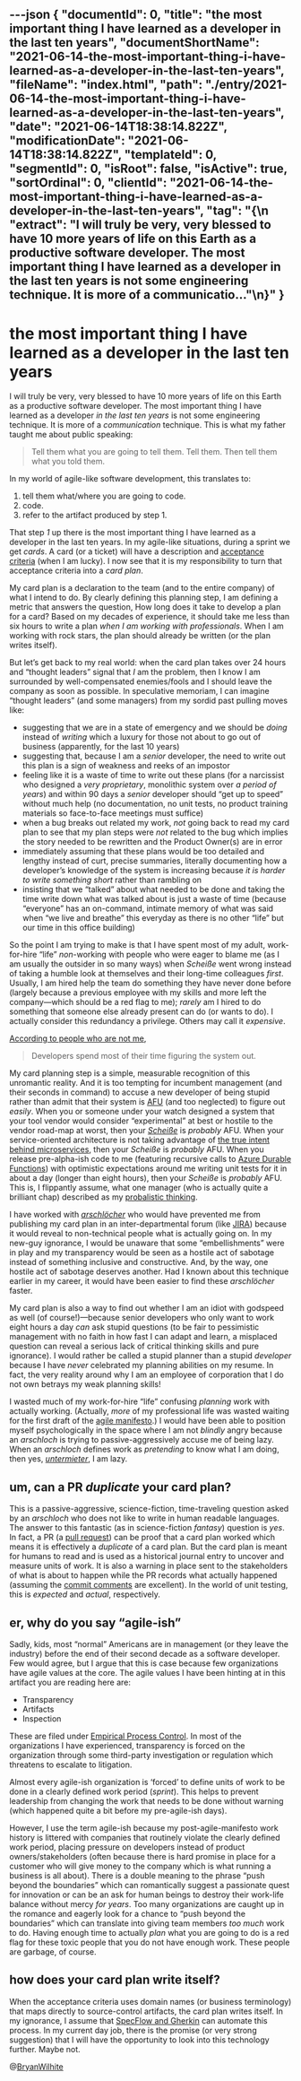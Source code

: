 ---json
{
  "documentId": 0,
  "title": "the most important thing I have learned as a developer in the last ten years",
  "documentShortName": "2021-06-14-the-most-important-thing-i-have-learned-as-a-developer-in-the-last-ten-years",
  "fileName": "index.html",
  "path": "./entry/2021-06-14-the-most-important-thing-i-have-learned-as-a-developer-in-the-last-ten-years",
  "date": "2021-06-14T18:38:14.822Z",
  "modificationDate": "2021-06-14T18:38:14.822Z",
  "templateId": 0,
  "segmentId": 0,
  "isRoot": false,
  "isActive": true,
  "sortOrdinal": 0,
  "clientId": "2021-06-14-the-most-important-thing-i-have-learned-as-a-developer-in-the-last-ten-years",
  "tag": "{\n  \"extract\": \"I will truly be very, very blessed to have 10 more years of life on this Earth as a productive software developer. The most important thing I have learned as a developer in the last ten years is not some engineering technique. It is more of a communicatio…\"\n}"
}
---

# the most important thing I have learned as a developer in the last ten years

I will truly be very, very blessed to have 10 more years of life on this Earth as a productive software developer. The most important thing I have learned as a developer _in the last ten years_ is not some engineering technique. It is more of a _communication_ technique. This is what my father taught me about public speaking:

>Tell them what you are going to tell them. Tell them. Then tell them what you told them.

In my world of agile-like software development, this translates to:

1. tell them what/where you are going to code.
2. code.
3. refer to the artifact produced by step 1.

That step _1_ up there is the most important thing I have learned as a developer in the last ten years. In my agile-like situations, during a sprint we get _cards_. A card (or a ticket) will have a description and [acceptance criteria](https://jelvix.com/blog/user-stories-acceptance-criteria) (when I am lucky). I now see that it is my responsibility to turn that acceptance criteria into a _card plan_.

My card plan is a declaration to the team (and to the entire company) of what I intend to do. By clearly defining this planning step, I am defining a metric that answers the question, How long does it take to develop a plan for a card? Based on my decades of experience, it should take me less than six hours to write a plan _when I am working with professionals_. When I am working with rock stars, the plan should already be written (or the plan writes itself).

But let’s get back to my real world: when the card plan takes over 24 hours and “thought leaders” signal that _I_ am the problem, then I know I am surrounded by well-compensated enemies/fools and I should leave the company as soon as possible. In speculative memoriam, I can imagine “thought leaders” (and some managers) from my sordid past pulling moves like:

- suggesting that we are in a state of emergency and we should be _doing_ instead of _writing_ which a luxury for those not about to go out of business (apparently, for the last 10 years)
- suggesting that, because I am a _senior_ developer, the need to write out this plan is a sign of weakness and reeks of an impostor
- feeling like it is a waste of time to write out these plans (for a narcissist who designed a _very proprietary_, monolithic system over _a period of years_) and within 90 days a _senior_ developer should “get up to speed” without much help (no documentation, no unit tests, no product training materials so face-to-face meetings must suffice)
- when a bug breaks out related my work, _not_ going back to read my card plan to see that my plan steps were _not_ related to the bug which implies the story needed to be rewritten and the Product Owner(s) are in error
- immediately assuming that these plans would be too detailed and lengthy instead of curt, precise summaries, literally documenting how a developer’s knowledge of the system is increasing because _it is harder to write something short_ rather than rambling on
- insisting that we “talked” about what needed to be done and taking the time write down what was talked about is just a waste of time (because “everyone” has an on-command, intimate memory of what was said when “we live and breathe” this everyday as there is no other “life” but our time in this office building)

So the point I am trying to make is that I have spent most of my adult, work-for-hire “life” _non_-working with people who were eager to blame me (as I am usually the outsider in so many ways) when _Scheiße_ went wrong instead of taking a humble look at themselves and their long-time colleagues _first_. Usually, I am hired help the team do something they have never done before (largely because a previous employee with my skills and more left the company—which should be a red flag to me); _rarely_ am I hired to do something that someone else already present can do (or wants to do). I actually consider this redundancy a privilege. Others may call it _expensive_.

[According to people who are not me](https://blog.feenk.com/developers-spend-most-of-their-time-figuri-7aj1ocjhe765vvlln8qqbuhto/),

> Developers spend most of their time figuring the system out.

My card planning step is a simple, measurable recognition of this unromantic reality. And it is too tempting for incumbent management (and their seconds in command) to accuse a new developer of being stupid rather than admit that their system is [AFU](https://en.wikipedia.org/wiki/Military_slang) (and too neglected) to figure out _easily_. When you or someone under your watch designed a system that your tool vendor would consider “experimental” at best or hostile to the vendor road-map at worst, then your [_Scheiße_](https://dictionary.cambridge.org/dictionary/german-english/scheisse) is _probably_ AFU. When your service-oriented architecture is not taking advantage of [the true intent behind microservices](https://www.youtube.com/watch?v=zzMLg3Ys5vI), then your _Scheiße_ is _probably_ AFU. When you release pre-alpha-ish code to me (featuring recursive calls to [Azure Durable Functions](https://docs.microsoft.com/en-us/azure/azure-functions/durable/durable-functions-overview?tabs=csharp)) with optimistic expectations around me writing unit tests for it in about a day (longer than eight hours), then your _Scheiße_ is _probably_ AFU. This is, I flippantly assume, what one manager (who is actually quite a brilliant chap) described as my [probalistic thinking](https://en.wikipedia.org/wiki/Probabilistic_logic).

I have worked with [_arschlöcher_](https://en.wiktionary.org/wiki/Arschloch) who would have prevented me from publishing my card plan in an inter-departmental forum (like [JIRA](https://en.wikipedia.org/wiki/Jira_(software))) because it would reveal to non-technical people what is actually going on. In my new-guy ignorance, I would be unaware that some “embellishments” were in play and my transparency would be seen as a hostile act of sabotage instead of something inclusive and constructive. And, by the way, one hostile act of sabotage deserves another. Had I known about this technique earlier in my career, it would have been easier to find these _arschlöcher_ faster.

My card plan is also a way to find out whether I am an idiot with godspeed as well (of course!)—because senior developers who only want to work eight hours a day _can_ ask stupid questions (to be fair to pessimistic management with no faith in how fast I can adapt and learn, a misplaced question can reveal a serious lack of critical thinking skills and pure ignorance). I would rather be called a stupid planner than a stupid _developer_ because I have _never_ celebrated my planning abilities on my resume. In fact, the very reality around why I am an employee of corporation that I do not own betrays my weak planning skills!

I wasted much of my work-for-hire “life” confusing _planning_ work with actually working. (Actually, _more_ of my professional life was wasted waiting for the first draft of the [agile manifesto](https://en.wikipedia.org/wiki/Agile_software_development#The_Agile_Manifesto).) I would have been able to position myself psychologically in the space where I am not _blindly_ angry because an _arschloch_ is trying to passive-aggressively accuse me of being lazy. When an _arschloch_ defines work as _pretending_ to know what I am doing, then yes, [_untermieter_](https://www.wordhippo.com/what-is/the-meaning-of/german-word-untermieter.html), I am lazy.

## um, can a PR _duplicate_ your card plan?

This is a passive-aggressive, science-fiction, time-traveling question asked by an _arschloch_ who does not like to write in human readable languages. The answer to this fantastic (as in science-fiction _fantasy_) question is _yes_. In fact, a PR (a [pull request](https://de.wikipedia.org/wiki/Pull_Request)) can be proof that a card plan worked which means it is effectively a _duplicate_ of a card plan. But the card plan is meant for humans to read and is used as a historical journal entry to uncover and measure units of work. It is also a warning in place sent to the stakeholders of what is about to happen while the PR records what actually happened (assuming the [commit comments](https://chris.beams.io/posts/git-commit/) are excellent). In the world of unit testing, this is _expected_ and _actual_, respectively.

## er, why do you say “agile-ish”

Sadly, kids, most “normal” Americans are in management (or they leave the industry) before the end of their second decade as a software developer. Few would agree, but I argue that this is case because few organizations have agile values at the core. The agile values I have been hinting at in this artifact you are reading here are:

- Transparency
- Artifacts
- Inspection

These are filed under [Empirical Process Control](https://www.scrumstudy.com/whyscrum/scrum-empirical-process-control). In most of the organizations I have experienced, transparency is forced on the organization through some third-party investigation or regulation which threatens to escalate to litigation.

Almost every agile-ish organization is ‘forced’ to define units of work to be done in a clearly defined work period (_sprint_). This helps to prevent leadership from changing the work that needs to be done without warning (which happened quite a bit before my pre-agile-ish days).

However, I use the term agile-ish because my post-agile-manifesto work history is littered with companies that routinely violate the clearly defined work period, placing pressure on developers instead of product owners/stakeholders (often because there is hard promise in place for a customer who will give money to the company which is what running a business is all about). There is a double meaning to the phrase “push beyond the boundaries” which can romantically suggest a passionate quest for innovation or can be an ask for human beings to destroy their work-life balance without mercy _for years_. Too many organizations are caught up in the romance and eagerly look for a chance to “push beyond the boundaries” which can translate into giving team members _too much_ work to do. Having enough time to actually _plan_ what you are going to do is a red flag for these toxic people that you do not have enough work. These people are garbage, of course.

## how does your card plan write itself?

When the acceptance criteria uses domain names (or business terminology) that maps directly to source-control artifacts, the card plan writes itself. In my ignorance, I assume that [SpecFlow and Gherkin](https://specflow.org/learn/gherkin/) can automate this process. In my current day job, there is the promise (or very strong suggestion) that I will have the opportunity to look into this technology further. Maybe not.

@[BryanWilhite](https://twitter.com/BryanWilhite)
